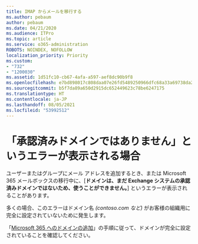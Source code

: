 ```yaml
---
title: IMAP からメールを移行する
ms.author: pebaum
author: pebaum
ms.date: 04/21/2020
ms.audience: ITPro
ms.topic: article
ms.service: o365-administration
ROBOTS: NOINDEX, NOFOLLOW
localization_priority: Priority
ms.custom:
- "732"
- "1200030"
ms.assetid: 1d51fc10-cb67-4afa-a597-aef8dc90b9f8
ms.openlocfilehash: e7bd898017c808daa07e26fd5489250966dfc68a33a69738da2b694b9af2fb74
ms.sourcegitcommit: b5f7da89a650d2915dc652449623c78be6247175
ms.translationtype: HT
ms.contentlocale: ja-JP
ms.lasthandoff: 08/05/2021
ms.locfileid: "53992512"
---
```

# <a name="when-you-get-a-not-an-accepted-domain-error"></a>「承認済みドメインではありません」というエラーが表示される場合

ユーザーまたはグループにメール アドレスを追加するとき、または Microsoft 365 メールボックスの移行中に、[**ドメインは、まだ Exchange システムの承認済みドメインではないため、使うことができません。**] というエラーが表示されることがあります。
  
多くの場合、このエラーはドメイン名 *(contoso.com など)* がお客様の組織用に完全に設定されていないために発生します。
  
「[Microsoft 365 へのドメインの追加](https://docs.microsoft.com/microsoft-365/admin/setup/add-domain)」の手順に従って、ドメインが完全に設定されていることを確認してください。
  